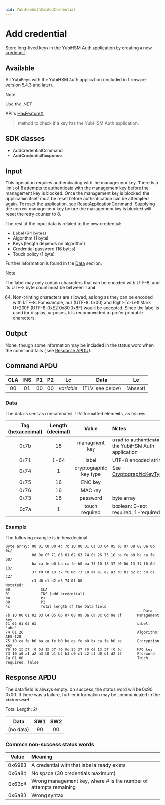 ```yaml
---
uid: YubiHsmAuthCmdAddCredential
---
```


<!-- Copyright 2022 Yubico AB
Licensed under the Apache License, Version 2.0 (the "License");
you may not use this file except in compliance with the License.
You may obtain a copy of the License at
    http://www.apache.org/licenses/LICENSE-2.0
Unless required by applicable law or agreed to in writing, software
distributed under the License is distributed on an "AS IS" BASIS,
WITHOUT WARRANTIES OR CONDITIONS OF ANY KIND, either express or implied.
See the License for the specific language governing permissions and
limitations under the License. -->

# Add credential

Store long-lived keys in the YubiHSM Auth application by creating a new [credential](xref:YubiHsmAuthCredential).

## Available

All YubiKeys with the YubiHSM Auth application (included in firmware version 5.4.3 and later).
> [!NOTE]
> Use the .NET
>
API's [HasFeature()](xref:Yubico.YubiKey.YubiKeyFeatureExtensions.HasFeature%28Yubico.YubiKey.IYubiKeyDevice%2CYubico.YubiKey.YubiKeyFeature%29)
> method to check if a key has the YubiHSM Auth application.

## SDK classes

* AddCredentialCommand
* AddCredentialResponse

## Input

This operation requires authenticating with the management key. There is a limit of 8 attempts to authenticate with the
management key before the management key is blocked. Once the management key is blocked, the application itself must be
reset before authentication can be attempted again. To reset the application,
see [ResetApplicationCommand](xref:YubiHsmAuthCmdResetApplication). Supplying the correct management key before the
management key is blocked will reset the retry counter to 8.

The rest of the input data is related to the new credential:

* Label (64 bytes)
* Algorithm (1 byte)
* Keys (length depends on algorithm)
* Credential password (16 bytes)
* Touch policy (1 byte)

Further information is found in the [Data](#data) section.

> [!NOTE]
> The label may only contain characters that can be encoded with UTF-8, and its UTF-8 byte count must be between 1 and

64. Non-printing characters are allowed, as long as they can be encoded with UTF-8. For example, null (UTF-8: 0x00) and
    Right-To-Left Mark U+200F (UTF-8: 0xE2 0x80 0x8F) would be accepted. Since the label is used for display purposes,
    it is
    recommended to prefer printable characters.

## Output

None, though some information may be included in the status word when the command fails (
see [Response APDU](#response-apdu)).

## Command APDU

| CLA | INS | P1 | P2 |     Lc     |       Data       |    Le    |
|:---:|:---:|:--:|:--:|:----------:|:----------------:|:--------:|
| 00  | 01  | 00 | 00 | *variable* | (TLV, see below) | (absent) |

### Data

The data is sent as concatenated TLV-formatted elements, as follows:

| Tag (hexadecimal) | Length (decimal) |         Value          | Notes                                                                            |
|:-----------------:|:----------------:|:----------------------:|:---------------------------------------------------------------------------------|
|       0x7b        |        16        |     managment key      | used to authenticate to the YubiHSM Auth application                             |
|       0x71        |       1-64       |         label          | UTF-8 encoded string                                                             |
|       0x74        |        1         | cryptographic key type | See [CryptographicKeyType](xref:Yubico.YubiKey.YubiHsmAuth.CryptographicKeyType) |
|       0x75        |        16        |        ENC key         |                                                                                  |
|       0x76        |        16        |        MAC key         |                                                                                  |
|       0x73        |        16        |        password        | byte array                                                                       |
|       0x7a        |        1         |     touch required     | boolean: 0-not required, 1-required                                              |

### Example

The following example is in hexadecimal.

```text
Byte array: 00 01 00 00 4c 7b 10 00 01 02 03 04 05 06 07 08 09 0a 0b 0c/
            0d 0e 0f 71 03 61 62 63 74 01 26 75 10 ca fe b0 ba ca fe b0/
            ba ca fe b0 ba ca fe b0 ba 76 10 13 37 f0 0d 13 37 f0 0d 13/
            37 f0 0d 13 37 f0 0d 73 10 a0 a1 a2 a3 b0 b1 b2 b3 c0 c1 c2/
            c3 d0 d1 d2 d3 74 01 00
Notated:
00              CLA
01              INS (add credential)
00              P1
00              P2
4c              Total length of the Data field
                                                            -- Data --
7b 10 00 01 02 03 04 05 06 07 08 09 0a 0b 0c 0d 0e 0f       Management key
71 03 61 62 63                                              Label: 'abc'
74 01 26                                                    Algorithm: AES-128
75 10 ca fe b0 ba ca fe b0 ba ca fe b0 ba ca fe b0 ba       Encryption key
76 10 13 37 f0 0d 13 37 f0 0d 13 37 f0 0d 13 37 f0 0d       MAC key
73 10 a0 a1 a2 a3 b0 b1 b2 b3 c0 c1 c2 c3 d0 d1 d2 d3       Password
7a 01 00                                                    Touch required: false
```

## Response APDU

The data field is always empty. On success, the status word will be 0x90 0x00. If there was a failure, further
information may be communicated in the status word.

Total Length: 2\

|   Data    | SW1 | SW2 |
|:---------:|:---:|:---:|
| (no data) | 90  | 00  |

### Common non-success status words

| Value  | Meaning                                                           |
|:------:|:------------------------------------------------------------------|
| 0x6983 | A credential with that label already exists                       |
| 0x6a84 | No space (30 credentials maximum)                                 |
| 0x63c# | Wrong management key, where # is the number of attempts remaining |
| 0x6a80 | Wrong syntax                                                      |
